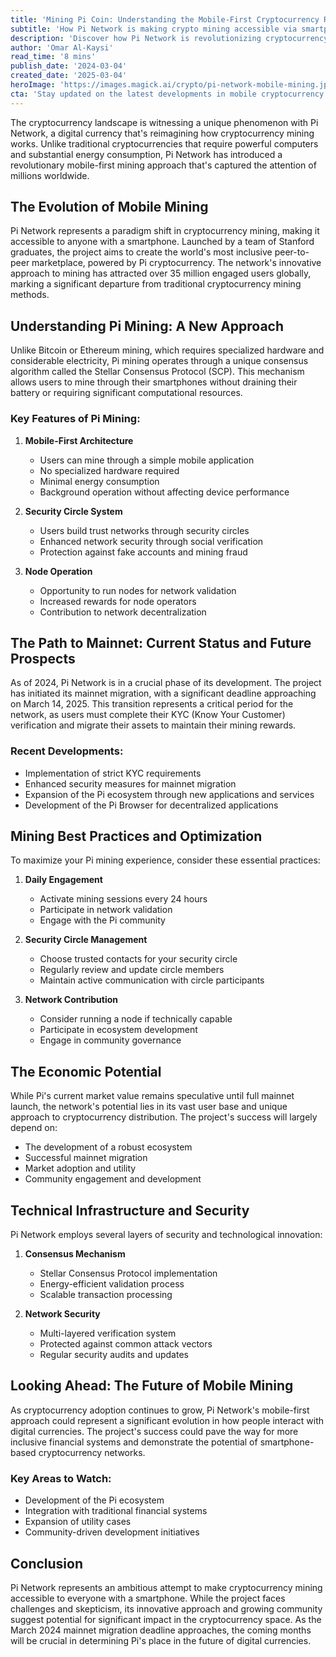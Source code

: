 ```yaml
---
title: 'Mining Pi Coin: Understanding the Mobile-First Cryptocurrency Revolution'
subtitle: 'How Pi Network is making crypto mining accessible via smartphones'
description: 'Discover how Pi Network is revolutionizing cryptocurrency mining through a mobile-first approach, making digital currency accessible to smartphone users worldwide. Learn about its unique features, security measures, and the upcoming mainnet migration that could shape the future of mobile mining.'
author: 'Omar Al-Kaysi'
read_time: '8 mins'
publish_date: '2024-03-04'
created_date: '2025-03-04'
heroImage: 'https://images.magick.ai/crypto/pi-network-mobile-mining.jpg'
cta: 'Stay updated on the latest developments in mobile cryptocurrency mining and digital innovation by following us on LinkedIn. Join our community of tech enthusiasts and industry experts!'
---
```


The cryptocurrency landscape is witnessing a unique phenomenon with Pi Network, a digital currency that's reimagining how cryptocurrency mining works. Unlike traditional cryptocurrencies that require powerful computers and substantial energy consumption, Pi Network has introduced a revolutionary mobile-first mining approach that's captured the attention of millions worldwide.

## The Evolution of Mobile Mining

Pi Network represents a paradigm shift in cryptocurrency mining, making it accessible to anyone with a smartphone. Launched by a team of Stanford graduates, the project aims to create the world's most inclusive peer-to-peer marketplace, powered by Pi cryptocurrency. The network's innovative approach to mining has attracted over 35 million engaged users globally, marking a significant departure from traditional cryptocurrency mining methods.

## Understanding Pi Mining: A New Approach

Unlike Bitcoin or Ethereum mining, which requires specialized hardware and considerable electricity, Pi mining operates through a unique consensus algorithm called the Stellar Consensus Protocol (SCP). This mechanism allows users to mine through their smartphones without draining their battery or requiring significant computational resources.

### Key Features of Pi Mining:

1. **Mobile-First Architecture**
   - Users can mine through a simple mobile application
   - No specialized hardware required
   - Minimal energy consumption
   - Background operation without affecting device performance

2. **Security Circle System**
   - Users build trust networks through security circles
   - Enhanced network security through social verification
   - Protection against fake accounts and mining fraud

3. **Node Operation**
   - Opportunity to run nodes for network validation
   - Increased rewards for node operators
   - Contribution to network decentralization

## The Path to Mainnet: Current Status and Future Prospects

As of 2024, Pi Network is in a crucial phase of its development. The project has initiated its mainnet migration, with a significant deadline approaching on March 14, 2025. This transition represents a critical period for the network, as users must complete their KYC (Know Your Customer) verification and migrate their assets to maintain their mining rewards.

### Recent Developments:

- Implementation of strict KYC requirements
- Enhanced security measures for mainnet migration
- Expansion of the Pi ecosystem through new applications and services
- Development of the Pi Browser for decentralized applications

## Mining Best Practices and Optimization

To maximize your Pi mining experience, consider these essential practices:

1. **Daily Engagement**
   - Activate mining sessions every 24 hours
   - Participate in network validation
   - Engage with the Pi community

2. **Security Circle Management**
   - Choose trusted contacts for your security circle
   - Regularly review and update circle members
   - Maintain active communication with circle participants

3. **Network Contribution**
   - Consider running a node if technically capable
   - Participate in ecosystem development
   - Engage in community governance

## The Economic Potential

While Pi's current market value remains speculative until full mainnet launch, the network's potential lies in its vast user base and unique approach to cryptocurrency distribution. The project's success will largely depend on:

- The development of a robust ecosystem
- Successful mainnet migration
- Market adoption and utility
- Community engagement and development

## Technical Infrastructure and Security

Pi Network employs several layers of security and technological innovation:

1. **Consensus Mechanism**
   - Stellar Consensus Protocol implementation
   - Energy-efficient validation process
   - Scalable transaction processing

2. **Network Security**
   - Multi-layered verification system
   - Protected against common attack vectors
   - Regular security audits and updates

## Looking Ahead: The Future of Mobile Mining

As cryptocurrency adoption continues to grow, Pi Network's mobile-first approach could represent a significant evolution in how people interact with digital currencies. The project's success could pave the way for more inclusive financial systems and demonstrate the potential of smartphone-based cryptocurrency networks.

### Key Areas to Watch:

- Development of the Pi ecosystem
- Integration with traditional financial systems
- Expansion of utility cases
- Community-driven development initiatives

## Conclusion

Pi Network represents an ambitious attempt to make cryptocurrency mining accessible to everyone with a smartphone. While the project faces challenges and skepticism, its innovative approach and growing community suggest potential for significant impact in the cryptocurrency space. As the March 2024 mainnet migration deadline approaches, the coming months will be crucial in determining Pi's place in the future of digital currencies.